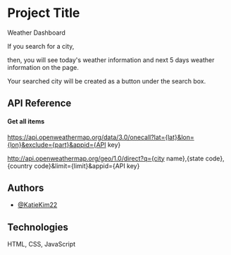 
# Project Title

Weather Dashboard

If you search for a city, 

then, you will see today's weather information and next 5 days weather information on the page.

Your searched city will be created as a button under the search box.
## API Reference

#### Get all items

https://api.openweathermap.org/data/3.0/onecall?lat={lat}&lon={lon}&exclude={part}&appid={API key}

http://api.openweathermap.org/geo/1.0/direct?q={city name},{state code},{country code}&limit={limit}&appid={API key}






## Authors

- [@KatieKim22](https://github.com/KatieKim22/Weather_Dashboard)


## Technologies

 HTML, CSS, JavaScript
